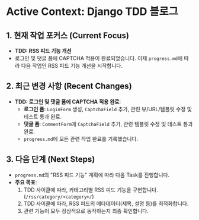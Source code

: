 # Active Context: Django TDD 블로그

## 1. 현재 작업 포커스 (Current Focus)

- **TDD: RSS 피드 기능 개선**
- 로그인 및 댓글 폼에 CAPTCHA 적용이 완료되었습니다. 이제 `progress.md`에 따라 다음 작업인 RSS 피드 기능 개선을 시작합니다.

## 2. 최근 변경 사항 (Recent Changes)

- **TDD: 로그인 및 댓글 폼에 CAPTCHA 적용 완료**:
    - **로그인 폼**: `LoginForm` 생성, `CaptchaField` 추가, 관련 뷰/URL/템플릿 수정 및 테스트 통과 완료.
    - **댓글 폼**: `CommentForm`에 `CaptchaField` 추가, 관련 템플릿 수정 및 테스트 통과 완료.
    - `progress.md`에 모든 관련 작업 완료를 기록했습니다.

## 3. 다음 단계 (Next Steps)

- `progress.md`의 "RSS 피드 기능" 계획에 따라 다음 Task를 진행합니다.
- **주요 목표**:
    1.  TDD 사이클에 따라, 카테고리별 RSS 피드 기능을 구현합니다. (`/rss/category/<category>/`)
    2.  TDD 사이클에 따라, RSS 피드의 메타데이터(제목, 설명 등)를 최적화합니다.
    3.  관련 기능이 모두 정상적으로 동작하는지 최종 확인합니다.
